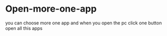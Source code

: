 # Open-more-one-app
you can choose more one app and when you open the pc click one button open all this apps
